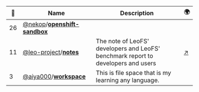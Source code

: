 |:star2: | Name | Description | 🌍|
|---|---|---|---|
|26|[@nekop](https://github.com/nekop)/[**openshift-sandbox**](https://github.com/nekop/openshift-sandbox)|||
|11|[@leo-project](https://github.com/leo-project)/[**notes**](https://github.com/leo-project/notes)|The note of LeoFS' developers and LeoFS' benchmark report to developers and users|[:arrow_upper_right:](https://github.com/leo-project/leofs)|
|3|[@aiya000](https://github.com/aiya000)/[**workspace**](https://github.com/aiya000/workspace)|This is file space that is my learning any language.||

